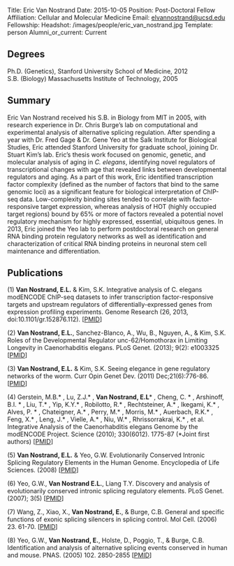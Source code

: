 Title: Eric Van Nostrand
Date: 2015-10-05
Position: Post-Doctoral Fellow
Affiliation: Cellular and Molecular Medicine
Email: elvannostrand@ucsd.edu
Fellowship:
Headshot: /images/people/eric_van_nostrand.jpg
Template: person
Alumni_or_current: Current

## Degrees
Ph.D. (Genetics), Stanford University School of Medicine, 2012<br>
S.B. (Biology) Massachusetts Institute of Technology, 2005<br>




## Summary

Eric Van Nostrand received his S.B. in Biology from MIT in 2005, with research experience in Dr. Chris Burge’s lab on computational and experimental analysis of alternative splicing regulation. After spending a year with Dr. Fred Gage & Dr. Gene Yeo at the Salk Institute for Biological Studies, Eric attended Stanford University for graduate school, joining Dr. Stuart Kim’s lab. Eric’s thesis work focused on genomic, genetic, and molecular analysis of aging in *C. elegans*, identifying novel regulators of transcriptional changes with age that revealed links between developmental regulators and aging. As a part of this work, Eric identified transcription factor complexity (defined as the number of factors that bind to the same genomic loci) as a significant feature for biological interpretation of ChIP-seq data. Low-complexity binding sites tended to correlate with factor-responsive target expression, whereas analysis of HOT (highly occupied target regions) bound by 65% or more of factors revealed a potential novel regulatory mechanism for highly expressed, essential, ubiquitous genes. In 2013, Eric joined the Yeo lab to perform postdoctoral research on general RNA binding protein regulatory networks as well as identification and characterization of critical RNA binding proteins in neuronal stem cell maintenance and differentiation.

## Publications

(1) **Van Nostrand, E.L.** & Kim, S.K. Integrative analysis of C. elegans modENCODE ChIP-seq datasets to infer transcription factor-responsive targets and upstream regulators of differentially-expressed genes from expression profiling experiments. Genome Research (26, 2013, doi:10.1101/gr.152876.112). [[PMID](http://genome.cshlp.org/content/early/2013/03/25/gr.152876.112.abstract)]

(2) **Van Nostrand, E.L.**, Sanchez-Blanco, A., Wu, B., Nguyen, A., & Kim, S.K. Roles of the Developmental Regulator unc-62/Homothorax in Limiting Longevity in Caenorhabditis elegans. PLoS Genet. (2013); 9(2): e1003325 [[PMID](http://www.ncbi.nlm.nih.gov/pubmed/23468654)]

(3) **Van Nostrand, E.L.** & Kim, S.K. Seeing elegance in gene regulatory networks of the worm.  Curr Opin Genet Dev. (2011) Dec;21(6):776-86.  [[PMID](http://www.ncbi.nlm.nih.gov/pubmed/21963133)]

(4) Gerstein, M.B.* , Lu, Z.J.* , **Van Nostrand, E.L*** , Cheng, C. * , Arshinoff, B.I. * , Liu, T.* , Yip, K.Y.* , Robilotto, R.* , Rechtsteiner, A.* , Ikegami, K.* , Alves, P. * , Chateigner, A.* , Perry, M.* , Morris, M.* , Auerbach, R.K.* , Feng, X.* , Leng, J.* , Vielle, A.*  , Niu, W.* , Rhrissorrakrai, K.* , et al. Integrative Analysis of the Caenorhabditis elegans Genome by the modENCODE Project. Science (2010); 330(6012). 1775-87 (*Joint first authors) [[PMID](http://www.ncbi.nlm.nih.gov/pubmed/21177976)]

(5) **Van Nostrand, E.L.** & Yeo, G.W. Evolutionarily Conserved Intronic Splicing Regulatory Elements in the Human Genome. Encyclopedia of Life Sciences. (2008) [[PMID](http://onlinelibrary.wiley.com/doi/10.1002/9780470015902.a0021005/full)]

(6) Yeo, G.W., **Van Nostrand E.L.**, Liang T.Y. Discovery and analysis of evolutionarily conserved intronic splicing regulatory elements. PLoS Genet. (2007); 3(5) [[PMID](http://www.ncbi.nlm.nih.gov/pubmed/17530930)]

(7) Wang, Z., Xiao, X., **Van Nostrand, E.**, & Burge, C.B. General and specific functions of exonic splicing silencers in splicing control. Mol Cell. (2006) 23. 61-70. [[PMID](http://www.ncbi.nlm.nih.gov/pubmed/16797197)]

(8) Yeo, G.W., **Van Nostrand, E.**, Holste, D., Poggio, T., & Burge, C.B. Identification and analysis of alternative splicing events conserved in human and mouse. PNAS. (2005) 102. 2850-2855 [[PMID](http://www.ncbi.nlm.nih.gov/pubmed/15708978)]
